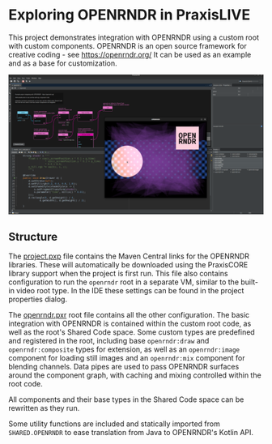 # Exploring OPENRNDR in PraxisLIVE

This project demonstrates integration with OPENRNDR using a custom root with custom components. OPENRNDR is an open source framework for creative coding - see https://openrndr.org/  It can be used as an example and as a base for customization.

![Screenshot of OPENRNDR project](pl-openrndr-sm.png)

## Structure

The [project.pxp](OPENRNDR/project.pxp) file contains the Maven Central links for the OPENRNDR libraries. These will automatically be downloaded using the PraxisCORE library support when the project is first run. This file also contains configuration to run the `openrndr` root in a separate VM, similar to the built-in video root type. In the IDE these settings can be found in the project properties dialog.

The [openrndr.pxr](OPENRNDR/openrndr.pxr) root file contains all the other configuration. The basic integration with OPENRNDR is contained within the custom root code, as well as the root's Shared Code space. Some custom types are predefined and registered in the root, including base `openrndr:draw` and `openrndr:composite` types for extension, as well as an `openrndr:image` component for loading still images and an `openrndr:mix` component for blending channels. Data pipes are used to pass OPENRNDR surfaces around the component graph, with caching and mixing controlled within the root code.

All components and their base types in the Shared Code space can be rewritten as they run.

Some utility functions are included and statically imported from `SHARED.OPENRNDR` to ease translation from Java to OPENRNDR's Kotlin API.

